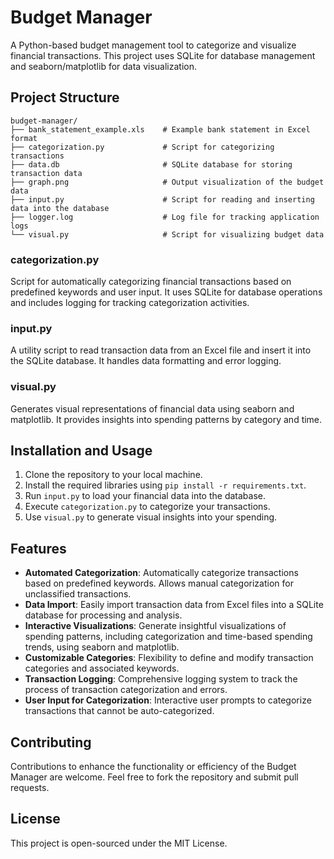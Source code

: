 # Budget Manager

A Python-based budget management tool to categorize and visualize financial transactions. This project uses SQLite for database management and seaborn/matplotlib for data visualization.

## Project Structure

```plaintext
budget-manager/
├── bank_statement_example.xls    # Example bank statement in Excel format
├── categorization.py             # Script for categorizing transactions
├── data.db                       # SQLite database for storing transaction data
├── graph.png                     # Output visualization of the budget data
├── input.py                      # Script for reading and inserting data into the database
├── logger.log                    # Log file for tracking application logs
└── visual.py                     # Script for visualizing budget data
```


### categorization.py

Script for automatically categorizing financial transactions based on predefined keywords and user input. It uses SQLite for database operations and includes logging for tracking categorization activities.

### input.py

A utility script to read transaction data from an Excel file and insert it into the SQLite database. It handles data formatting and error logging.

### visual.py

Generates visual representations of financial data using seaborn and matplotlib. It provides insights into spending patterns by category and time.

## Installation and Usage

1. Clone the repository to your local machine.
2. Install the required libraries using `pip install -r requirements.txt`.
3. Run `input.py` to load your financial data into the database.
4. Execute `categorization.py` to categorize your transactions.
5. Use `visual.py` to generate visual insights into your spending.

## Features

- **Automated Categorization**: Automatically categorize transactions based on predefined keywords. Allows manual categorization for unclassified transactions.
- **Data Import**: Easily import transaction data from Excel files into a SQLite database for processing and analysis.
- **Interactive Visualizations**: Generate insightful visualizations of spending patterns, including categorization and time-based spending trends, using seaborn and matplotlib.
- **Customizable Categories**: Flexibility to define and modify transaction categories and associated keywords.
- **Transaction Logging**: Comprehensive logging system to track the process of transaction categorization and errors.
- **User Input for Categorization**: Interactive user prompts to categorize transactions that cannot be auto-categorized.
 
## Contributing

Contributions to enhance the functionality or efficiency of the Budget Manager are welcome. Feel free to fork the repository and submit pull requests.

## License

This project is open-sourced under the MIT License.
